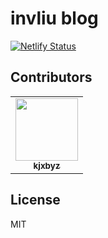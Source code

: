 # invliu blog

[![Netlify Status](https://api.netlify.com/api/v1/badges/da371bfd-1977-4c09-932f-96de0cae4f8b/deploy-status)](https://app.netlify.com/sites/nvliu/deploys)

## Contributors

<!-- ALL-CONTRIBUTORS-LIST:START - Do not remove or modify this section -->
<!-- prettier-ignore-start -->
<!-- markdownlint-disable -->
<table>
  <tr>
    <td align="center"><a href="https://kjxbyz.com"><img src="https://avatars2.githubusercontent.com/u/47768002?v=4" width="100px;" alt=""/><br /><sub><b>kjxbyz</b></sub></a></td>
  </tr>
</table>

<!-- markdownlint-enable -->
<!-- prettier-ignore-end -->
<!-- ALL-CONTRIBUTORS-LIST:END -->

## License

MIT

